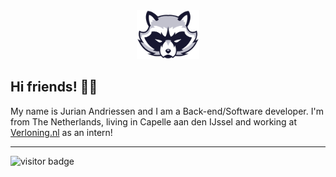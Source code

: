 <div style="text-align: center" >
    <img src="./Raccoon-Face-Logo.svg" width="100px">
</div>

## Hi friends! 👋🤖

My name is Jurian Andriessen and I am a Back-end/Software developer. I'm from The Netherlands, living in Capelle aan den IJssel and working at [Verloning.nl](https://verloning.nl)  as an intern!
* * *

![visitor badge](https://visitor-badge.glitch.me/badge?page_id=Jurian-24.visitor-badge&left_text=Jurian-24%Visitors)

